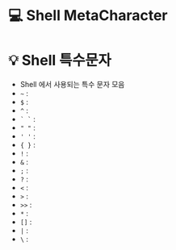 💻 Shell MetaCharacter
======================

# 💡 Shell 특수문자
* Shell 에서 사용되는 특수 문자 모음
* ``~`` : 
* ``$`` :
* ``^`` :
* `` ` ` `` : 
* `` " " `` : 
* `` ' ' `` : 
* `` { } `` : 
* ``!`` : 
* ``&`` : 
* ``;`` : 
* ``?`` : 
* ``<`` :
* ``>`` : 
* ``>>`` : 
* ``*`` : 
* ``[]`` : 
* ``|`` : 
* ``\`` :
